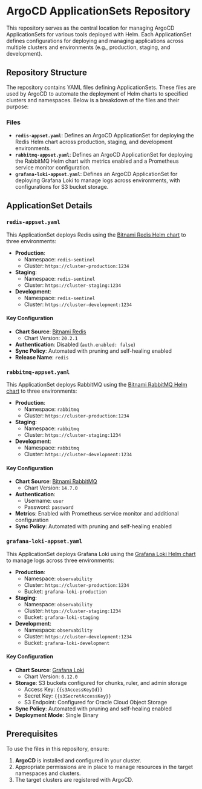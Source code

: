 # ArgoCD ApplicationSets Repository

This repository serves as the central location for managing ArgoCD ApplicationSets for various tools deployed with Helm. Each ApplicationSet defines configurations for deploying and managing applications across multiple clusters and environments (e.g., production, staging, and development).

## Repository Structure

The repository contains YAML files defining ApplicationSets. These files are used by ArgoCD to automate the deployment of Helm charts to specified clusters and namespaces. Below is a breakdown of the files and their purpose:

### Files

- **`redis-appset.yaml`**: Defines an ArgoCD ApplicationSet for deploying the Redis Helm chart across production, staging, and development environments.
- **`rabbitmq-appset.yaml`**: Defines an ArgoCD ApplicationSet for deploying the RabbitMQ Helm chart with metrics enabled and a Prometheus service monitor configuration.
- **`grafana-loki-appset.yaml`**: Defines an ArgoCD ApplicationSet for deploying Grafana Loki to manage logs across environments, with configurations for S3 bucket storage.

## ApplicationSet Details

### `redis-appset.yaml`

This ApplicationSet deploys Redis using the [Bitnami Redis Helm chart](https://artifacthub.io/packages/helm/bitnami/redis) to three environments:

- **Production**: 
  - Namespace: `redis-sentinel`
  - Cluster: `https://cluster-production:1234`
- **Staging**: 
  - Namespace: `redis-sentinel`
  - Cluster: `https://cluster-staging:1234`
- **Development**: 
  - Namespace: `redis-sentinel`
  - Cluster: `https://cluster-development:1234`

#### Key Configuration

- **Chart Source**: [Bitnami Redis](https://charts.bitnami.com/bitnami)
  - Chart Version: `20.2.1`
- **Authentication**: Disabled (`auth.enabled: false`)
- **Sync Policy**: Automated with pruning and self-healing enabled
- **Release Name**: `redis`

### `rabbitmq-appset.yaml`

This ApplicationSet deploys RabbitMQ using the [Bitnami RabbitMQ Helm chart](https://artifacthub.io/packages/helm/bitnami/rabbitmq) to three environments:

- **Production**: 
  - Namespace: `rabbitmq`
  - Cluster: `https://cluster-production:1234`
- **Staging**: 
  - Namespace: `rabbitmq`
  - Cluster: `https://cluster-staging:1234`
- **Development**: 
  - Namespace: `rabbitmq`
  - Cluster: `https://cluster-development:1234`

#### Key Configuration

- **Chart Source**: [Bitnami RabbitMQ](https://charts.bitnami.com/bitnami)
  - Chart Version: `14.7.0`
- **Authentication**: 
  - Username: `user`
  - Password: `password`
- **Metrics**: Enabled with Prometheus service monitor and additional configuration
- **Sync Policy**: Automated with pruning and self-healing enabled

### `grafana-loki-appset.yaml`

This ApplicationSet deploys Grafana Loki using the [Grafana Loki Helm chart](https://grafana.github.io/helm-charts) to manage logs across three environments:

- **Production**: 
  - Namespace: `observability`
  - Cluster: `https://cluster-production:1234`
  - Bucket: `grafana-loki-production`
- **Staging**: 
  - Namespace: `observability`
  - Cluster: `https://cluster-staging:1234`
  - Bucket: `grafana-loki-staging`
- **Development**: 
  - Namespace: `observability`
  - Cluster: `https://cluster-development:1234`
  - Bucket: `grafana-loki-development`

#### Key Configuration

- **Chart Source**: [Grafana Loki](https://grafana.github.io/helm-charts)
  - Chart Version: `6.12.0`
- **Storage**: S3 buckets configured for chunks, ruler, and admin storage
  - Access Key: `{{s3AccessKeyId}}`
  - Secret Key: `{{s3SecretAccessKey}}`
  - S3 Endpoint: Configured for Oracle Cloud Object Storage
- **Sync Policy**: Automated with pruning and self-healing enabled
- **Deployment Mode**: Single Binary

## Prerequisites

To use the files in this repository, ensure:

1. **ArgoCD** is installed and configured in your cluster.
2. Appropriate permissions are in place to manage resources in the target namespaces and clusters.
3. The target clusters are registered with ArgoCD.
